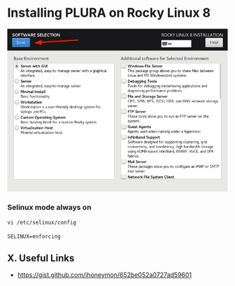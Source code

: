 # Installing PLURA on Rocky Linux 8

<img src="rocky8/os/images/Rocky8_Software_Selection.png">

### Selinux mode always on

    vi /etc/selinux/config
    
    SELINUX=enforcing

## X. Useful Links

- https://gist.github.com/ihoneymon/652be052a0727ad59601
